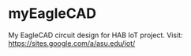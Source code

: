 # myEagleCAD

My EagleCAD circuit design for HAB IoT project.
Visit: https://sites.google.com/a/asu.edu/iot/
